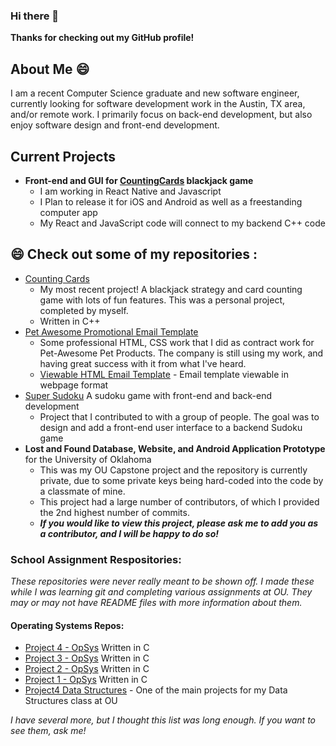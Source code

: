 ### Hi there 👋

**Thanks for checking out my GitHub profile!**

## About Me   😄

I am a recent Computer Science graduate and new software engineer, currently looking for software development work in the Austin, TX area, and/or remote work. I primarily focus on back-end development, but also enjoy software design and front-end development.

## Current Projects

- **Front-end and GUI for [CountingCards](https://github.com/gaberull/CountingCards) blackjack game**
  - I am working in React Native and Javascript
  - I Plan to release it for iOS and Android as well as a freestanding computer app
  - My React and JavaScript code will connect to my backend C++ code

## 😄 Check out some of my repositories :

- [Counting Cards](https://github.com/gaberull/CountingCards) 
  - My most recent project! A blackjack strategy and card counting game with lots of fun features. This was a personal project, completed by myself. 
  - Written in C++
- [Pet Awesome Promotional Email Template](https://github.com/gaberull/gaberull.github.io) 
  - Some professional HTML, CSS work that I did as contract work for Pet-Awesome Pet Products. The company is still using my work, and having great success with it from what I've heard.
  - [Viewable HTML Email Template](https://gaberull.github.io) - Email template viewable in webpage format
- [Super Sudoku](https://github.com/gaberull/SuperSudoku) A sudoku game with front-end and back-end development
  - Project that I contributed to with a group of people. The goal was to design and add a front-end user interface to a backend Sudoku game
- **Lost and Found Database, Website, and Android Application Prototype** for the University of Oklahoma
  - This was my OU Capstone project and the repository is currently private, due to some private keys being hard-coded into the code by a classmate of mine. 
  - This project had a large number of contributors, of which I provided the 2nd highest number of commits. 
  - ***If you would like to view this project, please ask me to add you as a contributor, and I will be happy to do so!***

### School Assignment Respositories:

*These repositories were never really meant to be shown off. I made these while I was learning git and completing various assignments at OU. They may or may not have README files with more information about them.*

#### Operating Systems Repos:

- [Project 4 - OpSys](https://github.com/gaberull/OpSysProject4) Written in C
- [Project 3 - OpSys](https://github.com/gaberull/OpSysProject3) Written in C
- [Project 2 - OpSys](https://github.com/gaberull/OpSysProject2) Written in C
- [Project 1 - OpSys](https://github.com/gaberull/opSysProject1) Written in C
- [Project4 Data Structures](https://github.com/gaberull/DataStructProject4) - One of the main projects for my Data Structures class at OU

*I have several more, but I thought this list was long enough. If you want to see them, ask me!*

<!--
**gaberull/gaberull** is a ✨ _special_ ✨ repository because its `README.md` (this file) appears on your GitHub profile.

Here are some ideas to get you started:

- 🔭 I’m currently working on ...
- 🌱 I’m currently learning ...
- 👯 I’m looking to collaborate on ...
- 🤔 I’m looking for help with ...
- 💬 Ask me about ...
- 📫 How to reach me: ...
- 😄 Pronouns: ...
- ⚡ Fun fact: ...
-->
